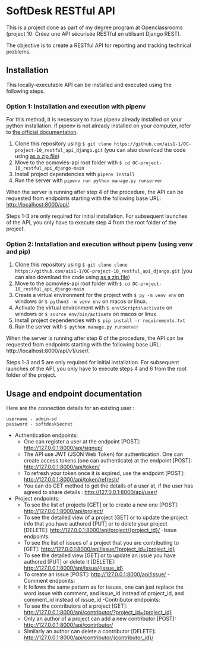# SoftDesk RESTful API

This is a project done as part of my degree program at Openclassrooms (project 10: Créez une API sécurisée RESTful en utilisant Django REST).

The objective is to create a RESTful API for reporting and tracking technical problems.

## Installation

This locally-executable API can be installed and executed using the following steps.

### Option 1: Installation and execution with pipenv

For this method, it is necessary to have pipenv already installed on your python installation. If pipenv is not already installed on your computer, refer to [the official documentation](https://pipenv.pypa.io/en/latest/installation/).

1. Clone this repository using `$ git clone https://github.com/ais1-1/OC-project-10_restful_api_django.git` (you can also download the code using [as a zip file](https://github.com/ais1-1/OC-project-10_restful_api_django/archive/refs/heads/main.zip))
2. Move to the ocmovies-api root folder with `$ cd OC-project-10_restful_api_django-main`
3. Install project dependencies with `pipenv install` 
4. Run the server with `pipenv run python manage.py runserver`

When the server is running after step 4 of the procedure, the API can
be requested from endpoints starting with the following base URL: [http://localhost:8000/api/](http://localhost:8000/api/v1/user/).

Steps 1-3 are only required for initial installation. For subsequent launches
of the API, you only have to execute step 4 from the root folder of the project.

### Option 2: Installation and execution without pipenv (using venv and pip)

1. Clone this repository using `$ git clone clone https://github.com/ais1-1/OC-project-10_restful_api_django.git` (you can also download the code using [as a zip file](https://github.com/ais1-1/OC-project-10_restful_api_django/archive/refs/heads/main.zip))
2. Move to the ocmovies-api root folder with `$ cd OC-project-10_restful_api_django-main`
3. Create a virtual environment for the project with `$ py -m venv env` on windows or `$ python3 -m venv env` on macos or linux.
4. Activate the virtual environment with `$ env\Scripts\activate` on windows or `$ source env/bin/activate` on macos or linux.
5. Install project dependencies with `$ pip install -r requirements.txt`
6. Run the server with `$ python manage.py runserver`

When the server is running after step 6 of the procedure, the API can be requested from endpoints starting with the following base URL: http://localhost:8000/api/v1/user/.

Steps 1-3 and 5 are only required for initial installation. For subsequent launches of the API, you only have to execute steps 4 and 6 from the root folder of the project.

## Usage and endpoint documentation

Here are the connection details for an existing user :

    username - admin-sd
    password - softdesk$ecret

- Authentication endpoints:
    - One can register a user at the endpoint [POST]: http://127.0.0.1:8000/api/signup/
    - The API use JWT (JSON Web Token) for authentication. One can create access tokens (one can authenticate) at the endpoint [POST]: http://127.0.0.1:8000/api/token/
    - To refresh your token once it is expired, use the endpoint [POST]: http://127.0.0.1:8000/api/token/refresh/
    - You can do GET method to get the details of a user at, if the user has agreed to share details : http://127.0.0.1:8000/api/user/
- Project endpoints:
    - To see the list of projects [GET] or to create a new one [POST]: http://127.0.0.1:8000/api/project/
    - To see the detailed view of a project [GET] or to update the project info that you have authored [PUT] or to delete your project [DELETE]: http://127.0.0.1:8000/api/project/{project_id}/
-Issue endpoints:
    - To see the list of issues of a project that you are contributing to [GET]: http://127.0.0.1:8000/api/issue/?project_id={project_id}
    - To see the detailed view [GET] or to update an issue you have authored [PUT] or delete it [DELETE]: http://127.0.0.1:8000/api/issue/{issue_id} 
    - To create an issue [POST]: http://127.0.0.1:8000/api/issue/
-Comment endpoints:
    - It follows the same pattern as for issues, one can just replace the word issue with comment, and issue_id instead of project_id, and comment_id instead of issue_id
-Contributor endpoints:
    - To see the contributors of a project [GET]: http://127.0.0.1:8000/api/contributor/?project_id={project_id}
    - Only an author of a project can add a new contributor [POST]: http://127.0.0.1:8000/api/contributor/
    - Similarly an author can delete a contributor [DELETE]: http://127.0.0.1:8000/api/contributor/{contributor_id}/


